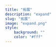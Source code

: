 ```yaml
---
title: "拓展"
description: "expand"
slug: "拓展"
image: "expand.png"
style:
    background: ""
    color: "#fff"
---
```

